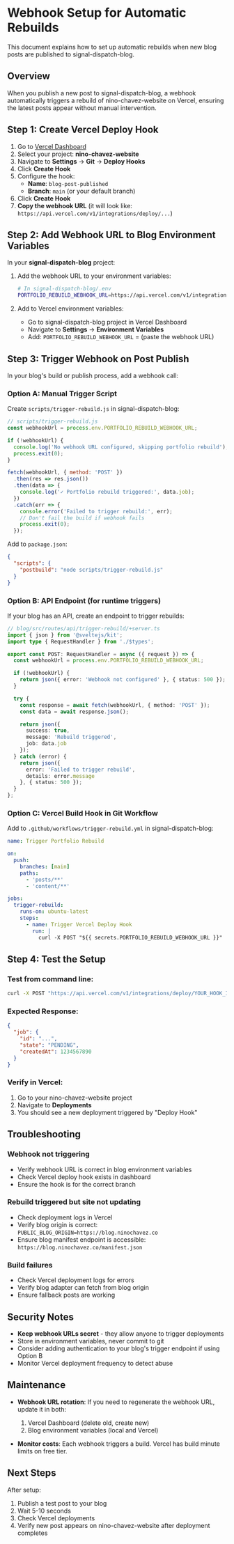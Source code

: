 # Webhook Setup for Automatic Rebuilds

This document explains how to set up automatic rebuilds when new blog posts are published to signal-dispatch-blog.

## Overview

When you publish a new post to signal-dispatch-blog, a webhook automatically triggers a rebuild of nino-chavez-website on Vercel, ensuring the latest posts appear without manual intervention.

## Step 1: Create Vercel Deploy Hook

1. Go to [Vercel Dashboard](https://vercel.com/dashboard)
2. Select your project: **nino-chavez-website**
3. Navigate to **Settings** → **Git** → **Deploy Hooks**
4. Click **Create Hook**
5. Configure the hook:
   - **Name**: `blog-post-published`
   - **Branch**: `main` (or your default branch)
6. Click **Create Hook**
7. **Copy the webhook URL** (it will look like: `https://api.vercel.com/v1/integrations/deploy/...`)

## Step 2: Add Webhook URL to Blog Environment Variables

In your **signal-dispatch-blog** project:

1. Add the webhook URL to your environment variables:
   ```bash
   # In signal-dispatch-blog/.env
   PORTFOLIO_REBUILD_WEBHOOK_URL=https://api.vercel.com/v1/integrations/deploy/YOUR_HOOK_ID/YOUR_TOKEN
   ```

2. Add to Vercel environment variables:
   - Go to signal-dispatch-blog project in Vercel Dashboard
   - Navigate to **Settings** → **Environment Variables**
   - Add: `PORTFOLIO_REBUILD_WEBHOOK_URL` = (paste the webhook URL)

## Step 3: Trigger Webhook on Post Publish

In your blog's build or publish process, add a webhook call:

### Option A: Manual Trigger Script

Create `scripts/trigger-rebuild.js` in signal-dispatch-blog:

```javascript
// scripts/trigger-rebuild.js
const webhookUrl = process.env.PORTFOLIO_REBUILD_WEBHOOK_URL;

if (!webhookUrl) {
  console.log('No webhook URL configured, skipping portfolio rebuild');
  process.exit(0);
}

fetch(webhookUrl, { method: 'POST' })
  .then(res => res.json())
  .then(data => {
    console.log('✓ Portfolio rebuild triggered:', data.job);
  })
  .catch(err => {
    console.error('Failed to trigger rebuild:', err);
    // Don't fail the build if webhook fails
    process.exit(0);
  });
```

Add to `package.json`:
```json
{
  "scripts": {
    "postbuild": "node scripts/trigger-rebuild.js"
  }
}
```

### Option B: API Endpoint (for runtime triggers)

If your blog has an API, create an endpoint to trigger rebuilds:

```typescript
// blog/src/routes/api/trigger-rebuild/+server.ts
import { json } from '@sveltejs/kit';
import type { RequestHandler } from './$types';

export const POST: RequestHandler = async ({ request }) => {
  const webhookUrl = process.env.PORTFOLIO_REBUILD_WEBHOOK_URL;

  if (!webhookUrl) {
    return json({ error: 'Webhook not configured' }, { status: 500 });
  }

  try {
    const response = await fetch(webhookUrl, { method: 'POST' });
    const data = await response.json();

    return json({
      success: true,
      message: 'Rebuild triggered',
      job: data.job
    });
  } catch (error) {
    return json({
      error: 'Failed to trigger rebuild',
      details: error.message
    }, { status: 500 });
  }
};
```

### Option C: Vercel Build Hook in Git Workflow

Add to `.github/workflows/trigger-rebuild.yml` in signal-dispatch-blog:

```yaml
name: Trigger Portfolio Rebuild

on:
  push:
    branches: [main]
    paths:
      - 'posts/**'
      - 'content/**'

jobs:
  trigger-rebuild:
    runs-on: ubuntu-latest
    steps:
      - name: Trigger Vercel Deploy Hook
        run: |
          curl -X POST "${{ secrets.PORTFOLIO_REBUILD_WEBHOOK_URL }}"
```

## Step 4: Test the Setup

### Test from command line:
```bash
curl -X POST "https://api.vercel.com/v1/integrations/deploy/YOUR_HOOK_ID/YOUR_TOKEN"
```

### Expected Response:
```json
{
  "job": {
    "id": "...",
    "state": "PENDING",
    "createdAt": 1234567890
  }
}
```

### Verify in Vercel:
1. Go to your nino-chavez-website project
2. Navigate to **Deployments**
3. You should see a new deployment triggered by "Deploy Hook"

## Troubleshooting

### Webhook not triggering
- Verify webhook URL is correct in blog environment variables
- Check Vercel deploy hook exists in dashboard
- Ensure the hook is for the correct branch

### Rebuild triggered but site not updating
- Check deployment logs in Vercel
- Verify blog origin is correct: `PUBLIC_BLOG_ORIGIN=https://blog.ninochavez.co`
- Ensure blog manifest endpoint is accessible: `https://blog.ninochavez.co/manifest.json`

### Build failures
- Check Vercel deployment logs for errors
- Verify blog adapter can fetch from blog origin
- Ensure fallback posts are working

## Security Notes

- **Keep webhook URLs secret** - they allow anyone to trigger deployments
- Store in environment variables, never commit to git
- Consider adding authentication to your blog's trigger endpoint if using Option B
- Monitor Vercel deployment frequency to detect abuse

## Maintenance

- **Webhook URL rotation**: If you need to regenerate the webhook URL, update it in both:
  1. Vercel Dashboard (delete old, create new)
  2. Blog environment variables (local and Vercel)

- **Monitor costs**: Each webhook triggers a build. Vercel has build minute limits on free tier.

## Next Steps

After setup:
1. Publish a test post to your blog
2. Wait 5-10 seconds
3. Check Vercel deployments
4. Verify new post appears on nino-chavez-website after deployment completes
